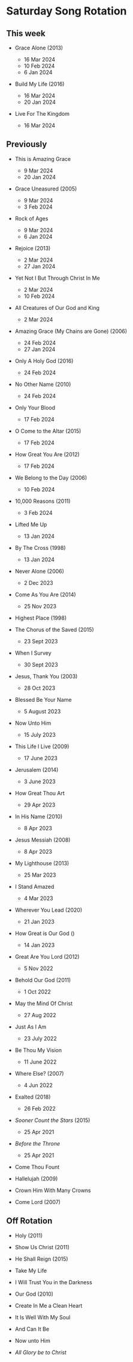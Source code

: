 ﻿# Saturday Song Rotation

## This week

* Grace Alone (2013)
  * 16 Mar 2024
  * 10 Feb 2024
  * 6 Jan 2024

* Build My Life (2016)
  * 16 Mar 2024
  * 20 Jan 2024

* Live For The Kingdom
  * 16 Mar 2024

## Previously

* This is Amazing Grace
  * 9 Mar 2024
  * 20 Jan 2024

* Grace Uneasured (2005)
  * 9 Mar 2024
  * 3 Feb 2024

* Rock of Ages
  * 9 Mar 2024
  * 6 Jan 2024

* Rejoice (2013)
  * 2 Mar 2024
  * 27 Jan 2024
  
* Yet Not I But Through Christ In Me
  * 2 Mar 2024
  * 10 Feb 2024

* All Creatures of Our God and King
  * 2 Mar 2024

* Amazing Grace (My Chains are Gone) (2006)
  * 24 Feb 2024
  * 27 Jan 2024

* Only A Holy God (2016)
  * 24 Feb 2024

* No Other Name (2010)
  * 24 Feb 2024

* Only Your Blood
  * 17 Feb 2024

* O Come to the Altar (2015)
  * 17 Feb 2024

* How Great You Are (2012)
  * 17 Feb 2024

* We Belong to the Day (2006)
  * 10 Feb 2024

* 10,000 Reasons (2011)
  * 3 Feb 2024

* Lifted Me Up
  * 13 Jan 2024

* By The Cross (1998)
  * 13 Jan 2024

* Never Alone (2006)
  * 2 Dec 2023

* Come As You Are (2014)
  * 25 Nov 2023

* Highest Place (1998)

* The Chorus of the Saved (2015)
  * 23 Sept 2023

* When I Survey
  * 30 Sept 2023
  
* Jesus, Thank You (2003)
  * 28 Oct 2023
  
* Blessed Be Your Name
  * 5 August 2023

* Now Unto Him
  * 15 July 2023

* This Life I Live (2009)
  * 17 June 2023

* Jerusalem (2014)
  * 3 June 2023

* How Great Thou Art
  * 29 Apr 2023

* In His Name (2010)
  * 8 Apr 2023

* Jesus Messiah (2008)
  * 8 Apr 2023

* My Lighthouse (2013)
  * 25 Mar 2023
  
* I Stand Amazed
  * 4 Mar 2023

* Wherever You Lead (2020)
  * 21 Jan 2023

* How Great is Our God ()
  * 14 Jan 2023

* Great Are You Lord (2012)
  * 5 Nov 2022

* Behold Our God (2011)
  * 1 Oct 2022

* May the Mind Of Christ
  * 27 Aug 2022

* Just As I Am
  * 23 July 2022

* Be Thou My Vision
  * 11 June 2022

* Where Else? (2007)
  * 4 Jun 2022

* Exalted (2018)
  * 26 Feb 2022

* *Sooner Count the Stars* (2015)
  * 25 Apr 2021

* *Before the Throne*
  * 25 Apr 2021

* Come Thou Fount

* Hallelujah (2009)
  
* Crown Him With Many Crowns

* Come Lord (2007)

## Off Rotation

* Holy (2011)

* Show Us Christ (2011)

* He Shall Reign (2015)

* Take My Life

* I Will Trust You in the Darkness

* Our God (2010)

* Create In Me a Clean Heart

* It Is Well With My Soul

* And Can It Be

* Now unto Him

* *All Glory be to Christ*
